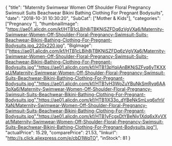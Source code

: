 {
	"title": "Maternity Swimwear Women Off Shoulder Floral Pregnancy Swimsuit Suits Beachwear Bikini Bathing Clothing For Pregnant Bodysuits",
	"date": "2018-10-31 10:30:20",
	"SubCat": ["Mother & Kids"],
	"categories": ["Pregnancy "],
	"thumbnailImage": "https://ae01.alicdn.com/kf/HTB1cLBih8jTBKNjSZFDq6zVgVXa6/Maternity-Swimwear-Women-Off-Shoulder-Floral-Pregnancy-Swimsuit-Suits-Beachwear-Bikini-Bathing-Clothing-For-Pregnant-Bodysuits.jpg_220x220.jpg",
	"BigImage": ["https://ae01.alicdn.com/kf/HTB1cLBih8jTBKNjSZFDq6zVgVXa6/Maternity-Swimwear-Women-Off-Shoulder-Floral-Pregnancy-Swimsuit-Suits-Beachwear-Bikini-Bathing-Clothing-For-Pregnant-Bodysuits.jpg","https://ae01.alicdn.com/kf/HTB13pYqiiAnBKNjSZFvq6yTKXXaU/Maternity-Swimwear-Women-Off-Shoulder-Floral-Pregnancy-Swimsuit-Suits-Beachwear-Bikini-Bathing-Clothing-For-Pregnant-Bodysuits.jpg","https://ae01.alicdn.com/kf/HTB1vH3WoZuYBuNkSmRyq6AA3pXa6/Maternity-Swimwear-Women-Off-Shoulder-Floral-Pregnancy-Swimsuit-Suits-Beachwear-Bikini-Bathing-Clothing-For-Pregnant-Bodysuits.jpg","https://ae01.alicdn.com/kf/HTB1lX33o_dYBeNkSmLyq6xfnVXaN/Maternity-Swimwear-Women-Off-Shoulder-Floral-Pregnancy-Swimsuit-Suits-Beachwear-Bikini-Bathing-Clothing-For-Pregnant-Bodysuits.jpg","https://ae01.alicdn.com/kf/HTB1yFcgxDtYBeNjy1Xdq6xXyVXat/Maternity-Swimwear-Women-Off-Shoulder-Floral-Pregnancy-Swimsuit-Suits-Beachwear-Bikini-Bathing-Clothing-For-Pregnant-Bodysuits.jpg"],
	"actualPrice": 15.29,
	"comparePrice": 21.53,
	"linkurl": "http://s.click.aliexpress.com/e/cbD1WqTO",
	"inStock": 81
}
